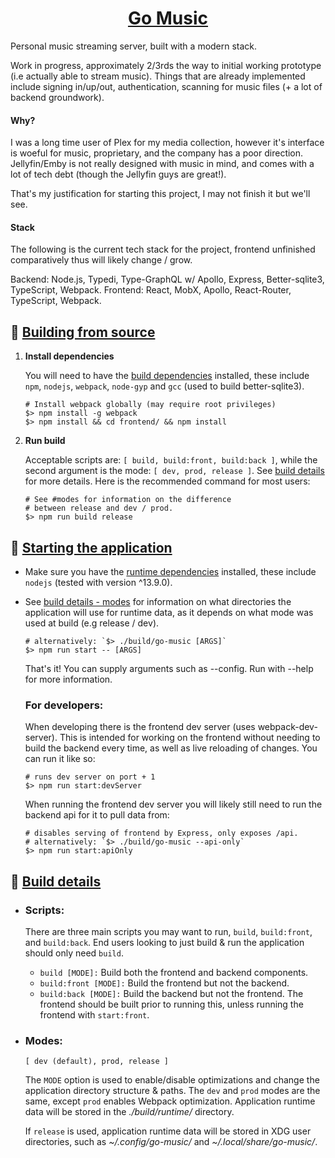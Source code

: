 <h1 align="center">
	<a href="https://github.com/ajmar/go-music">
		Go Music
	</a>
</h1>

Personal music streaming server, built with a modern stack.

Work in progress, approximately 2/3rds the way to initial working prototype (i.e actually able to stream music). Things that are already implemented include signing in/up/out, authentication, scanning for music files (+ a lot of backend groundwork).

#### Why?

I was a long time user of Plex for my media collection, however it's interface is woeful for music, proprietary, and the company has a poor direction. Jellyfin/Emby is not really designed with music in mind, and comes with a lot of tech debt (though the Jellyfin guys are great!).

That's my justification for starting this project, I may not finish it but we'll see.

#### Stack

The following is the current tech stack for the project, frontend unfinished comparatively thus will likely change / grow.

Backend: Node.js, Typedi, Type-GraphQL w/ Apollo, Express, Better-sqlite3, TypeScript, Webpack.
Frontend: React, MobX, Apollo, React-Router, TypeScript, Webpack.

## 🔨 [Building from source](#-building-from-source)

1. **Install dependencies**
	
	You will need to have the [build dependencies](#build-dependencies) installed, these include `npm`, `nodejs`, `webpack`, `node-gyp` and `gcc` (used to build better-sqlite3).

	```shell
	# Install webpack globally (may require root privileges)
	$> npm install -g webpack
	$> npm install && cd frontend/ && npm install
	```

2. **Run build**
	
	Acceptable scripts are: `[ build, build:front, build:back ]`, while the second argument is the mode: `[ dev, prod, release ]`. See [build details](#-build-details) for more details. Here is the recommended command for most users:

	```shell
	# See #modes for information on the difference
	# between release and dev / prod.
	$> npm run build release
	```

## 🏁 [Starting the application](#-starting-the-application)

* Make sure you have the [runtime dependencies](#runtime-dependencies) installed, these include `nodejs` (tested with version ^13.9.0).
* See [build details - modes](#modes) for information on what directories the application will use for runtime data, as it depends on what mode was used at build (e.g release / dev).

	```shell
	# alternatively: `$> ./build/go-music [ARGS]`
	$> npm run start -- [ARGS]
	```

	That's it! You can supply arguments such as --config. Run with --help for more information.

	### For developers:

	When developing there is the frontend dev server (uses webpack-dev-server). This is intended for working on the frontend without needing to build the backend every time, as well as live reloading of changes. You can run it like so:
	
	```shell
	# runs dev server on port + 1
	$> npm run start:devServer
	```

	When running the frontend dev server you will likely still need to run the backend api for it to pull data from:

	```shell
	# disables serving of frontend by Express, only exposes /api.
	# alternatively: `$> ./build/go-music --api-only`
	$> npm run start:apiOnly
	```


## 📝 [Build details](#-build-details)

* ### Scripts:

	There are three main scripts you may want to run, `build`, `build:front`, and `build:back`. End users looking to just build & run the application should only need `build`.

	* `build [MODE]:` Build both the frontend and backend components.
	* `build:front [MODE]:` Build the frontend but not the backend.
	* `build:back [MODE]:` Build the backend but not the frontend. The frontend should be built prior to running this, unless running the frontend with `start:front`.

* ### Modes:

	`[ dev (default), prod, release ]`

	The `MODE` option is used to enable/disable optimizations and change the application directory structure & paths. The `dev` and `prod` modes are the same, except `prod` enables Webpack optimization. Application runtime data will be stored in the *./build/runtime/* directory.

	If `release` is used, application runtime data will be stored in XDG user directories, such as *~/.config/go-music/* and *~/.local/share/go-music/*.
